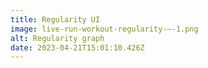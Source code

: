 ```yaml
---
title: Regularity UI
image: live-run-workout-regularity-–-1.png
alt: Regularity graph
date: 2023-04-21T15:01:10.426Z
---
```

